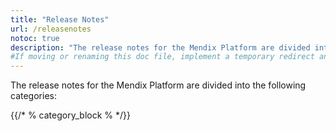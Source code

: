 ```yaml
---
title: "Release Notes"
url: /releasenotes
notoc: true
description: "The release notes for the Mendix Platform are divided into various product categories and versions."
#If moving or renaming this doc file, implement a temporary redirect and let the respective team know they should update the URL in the product. See Mapping to Products for more details.
---
```


The release notes for the Mendix Platform are divided into the following categories:

{{/* % category_block % */}}

